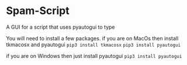 # Spam-Script
A GUI for a script that uses pyautogui to type

You will need to install a few packages.
if you are on MacOs then install tkmacosx and pyautogui
```pip3 install tkmacosx``` ```pip3 install pyautogui```

if you are on Windows then just install pyautogui
```pip3 install pyautogui```
